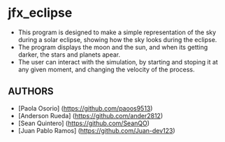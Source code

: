 # jfx_eclipse
- This program is designed to make a simple representation of the sky during a solar eclipse, showing how the sky looks during the eclipse.
- The program displays the moon and the sun, and when its getting darker, the stars and planets apear.
- The user can interact with the simulation, by starting and stoping it at any given moment, and changing the velocity of the process.

## AUTHORS

- [Paola Osorio] (https://github.com/paoos9513)
- [Anderson Rueda] (https://github.com/ander2812)
- [Sean Quintero] (https://github.com/SeanQO)
- [Juan Pablo Ramos] (https://github.com/Juan-dev123)





